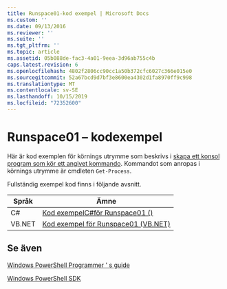 ```yaml
---
title: Runspace01-kod exempel | Microsoft Docs
ms.custom: ''
ms.date: 09/13/2016
ms.reviewer: ''
ms.suite: ''
ms.tgt_pltfrm: ''
ms.topic: article
ms.assetid: 05b088de-fac3-4a01-9eea-3d96ab755c4b
caps.latest.revision: 6
ms.openlocfilehash: 4802f2806cc90cc1a50b372cfc6027c366e015e0
ms.sourcegitcommit: 52a67bcd9d7bf3e8600ea4302d1fa8970ff9c998
ms.translationtype: MT
ms.contentlocale: sv-SE
ms.lasthandoff: 10/15/2019
ms.locfileid: "72352600"
---
```

# <a name="runspace01-code-samples"></a>Runspace01 – kodexempel

Här är kod exemplen för körnings utrymme som beskrivs i [skapa ett konsol program som kör ett angivet kommando](/dotnet/csharp/programming-guide/inside-a-program/hello-world-your-first-program). Kommandot som anropas i körnings utrymme är cmdleten `Get-Process`.

Fullständig exempel kod finns i följande avsnitt.

|Språk|Ämne|
|--------------|-----------|
|C#|[Kod exempelC#för Runspace01 ()](./runspace01-csharp-code-sample.md)|
|VB.NET|[Kod exempel för Runspace01 (VB.NET)](./runspace01-vb-net-code-sample.md)|

## <a name="see-also"></a>Se även

[Windows PowerShell Programmer ' s guide](./windows-powershell-programmer-s-guide.md)

[Windows PowerShell SDK](../windows-powershell-reference.md)